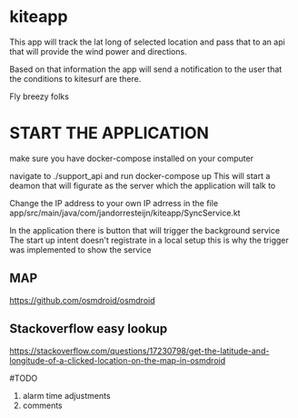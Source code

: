 # kiteapp
This app will track the lat long of selected location and pass that to an api that will provide the wind power and directions.

Based on that information the app will send a notification to the user that the conditions to kitesurf are there.

Fly breezy folks



# START THE APPLICATION
make sure you have docker-compose installed on your computer

navigate to ./support_api and run docker-compose up
This will start a deamon that will figurate as the server which the application will talk to


 Change the IP address to your own IP adrress in the file
 app/src/main/java/com/jandorresteijn/kiteapp/SyncService.kt


In the application there is button that will trigger the background service 
The start up intent doesn't registrate in a local setup this is why the trigger was implemented to show the service 




## MAP

https://github.com/osmdroid/osmdroid


## Stackoverflow easy lookup
https://stackoverflow.com/questions/17230798/get-the-latitude-and-longitude-of-a-clicked-location-on-the-map-in-osmdroid


#TODO
1. alarm time adjustments
4. comments
